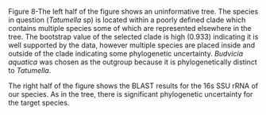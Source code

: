 Figure 8-The left half of the figure shows an uninformative tree. The species in question (_Tatumella_ sp) is located within a poorly defined clade which contains multiple species some of which are represented elsewhere in the tree. The bootstrap value of the selected clade is high (0.933) indicating it is well supported by the data, however multiple species are placed inside and outside of the clade indicating some phylogenetic uncertainty. _Budvicia aquatica_ was chosen as the outgroup because it is phylogenetically distinct to _Tatumella_.

The right half of the figure shows the BLAST results for the 16s SSU rRNA of our species. As in the tree, there is significant phylogenetic uncertainty for the target species.